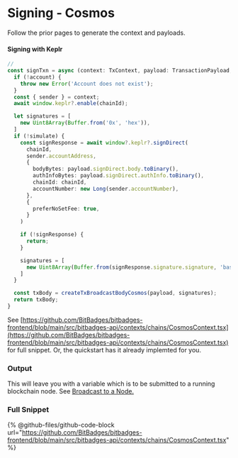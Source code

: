 # Signing - Cosmos

Follow the prior pages to generate the context and payloads.

#### Signing with Keplr

```ts
// 
const signTxn = async (context: TxContext, payload: TransactionPayload, simulate: boolean) => {
  if (!account) {
    throw new Error('Account does not exist');
  }
  const { sender } = context;
  await window.keplr?.enable(chainId);

  let signatures = [
    new Uint8Array(Buffer.from('0x', 'hex')),
  ]
  if (!simulate) {
    const signResponse = await window?.keplr?.signDirect(
      chainId,
      sender.accountAddress,
      {
        bodyBytes: payload.signDirect.body.toBinary(),
        authInfoBytes: payload.signDirect.authInfo.toBinary(),
        chainId: chainId,
        accountNumber: new Long(sender.accountNumber),
      },
      {
        preferNoSetFee: true,
      }
    )

    if (!signResponse) {
      return;
    }

    signatures = [
      new Uint8Array(Buffer.from(signResponse.signature.signature, 'base64')),
    ]
  }

  const txBody = createTxBroadcastBodyCosmos(payload, signatures);
  return txBody;
}
```

See [https://github.com/BitBadges/bitbadges-frontend/blob/main/src/bitbadges-api/contexts/chains/CosmosContext.tsx](https://github.com/BitBadges/bitbadges-frontend/blob/main/src/bitbadges-api/contexts/chains/CosmosContext.tsx) for full snippet. Or, the quickstart has it already implemted for you.

### Output

This will leave you with a variable which is to be submitted to a running blockchain node. See [Broadcast to a Node.](broadcast-to-a-node.md)

### Full Snippet

{% @github-files/github-code-block url="https://github.com/BitBadges/bitbadges-frontend/blob/main/src/bitbadges-api/contexts/chains/CosmosContext.tsx" %}



